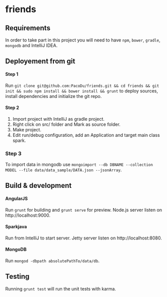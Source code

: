 # friends


## Requirements

In order to take part in this project you will need to have `npm`, `bower`, `gradle`, `mongodb` and IntelliJ IDEA. 

## Deployement from git

#### Step 1
Run `git clone git@github.com:PacoDu/friends.git && cd friends && git init && sudo npm install && bower install && grunt` to deploy sources, install dependencies and initialize the git repo.

#### Step 2
1. Import project with IntelliJ as gradle project.
2. Right click on src/ folder and Mark as source folder.
3. Make project.
4. Edit run/debug configuration, add an Application and target main class spark.

### Step 3
To import data in mongodb use `mongoimport --db DBNAME --collection MODEL --file data/data_sample/DATA.json --jsonArray`.

## Build & development

#### AngularJS
Run `grunt` for building and `grunt serve` for preview. 
Node.js server listen on http://localhost:9000.

#### Sparkjava
Run from IntelliJ to start server.
Jetty server listen on http://localhost:8080.

#### MongoDB
Run `mongod -dbpath absolutePathTo/data/db`.

## Testing

Running `grunt test` will run the unit tests with karma.

